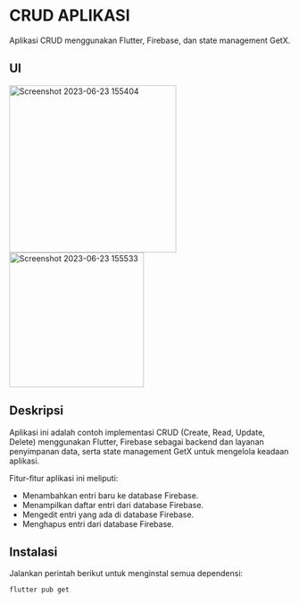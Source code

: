 
# CRUD APLIKASI

Aplikasi CRUD menggunakan Flutter, Firebase, dan state management GetX.

## UI
<img width="299" alt="Screenshot 2023-06-23 155404" src="https://github.com/CallMeSahril/crud_aplikasi/assets/103849124/a4fbb854-8ca6-47c1-82c3-39e9dd23d12a">
<img width="241" alt="Screenshot 2023-06-23 155533" src="https://github.com/CallMeSahril/crud_aplikasi/assets/103849124/43887e7a-8661-476b-a73d-b07636a3373d">


## Deskripsi

Aplikasi ini adalah contoh implementasi CRUD (Create, Read, Update, Delete) menggunakan Flutter, Firebase sebagai backend dan layanan penyimpanan data, serta state management GetX untuk mengelola keadaan aplikasi.

Fitur-fitur aplikasi ini meliputi:

- Menambahkan entri baru ke database Firebase.
- Menampilkan daftar entri dari database Firebase.
- Mengedit entri yang ada di database Firebase.
- Menghapus entri dari database Firebase.

## Instalasi



 Jalankan perintah berikut untuk menginstal semua dependensi:

   ```
   flutter pub get
   ```
